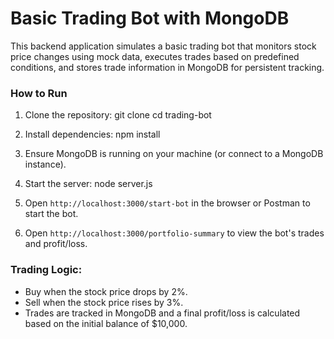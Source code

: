 # Basic Trading Bot with MongoDB

This backend application simulates a basic trading bot that monitors stock price changes using mock data, executes trades based on predefined conditions, and stores trade information in MongoDB for persistent tracking.

### How to Run

1. Clone the repository:
    git clone <repository-link>
    cd trading-bot

2. Install dependencies:
    npm install

3. Ensure MongoDB is running on your machine (or connect to a MongoDB instance).

4. Start the server:
    node server.js

5. Open `http://localhost:3000/start-bot` in the browser or Postman to start the bot.

6. Open `http://localhost:3000/portfolio-summary` to view the bot's trades and profit/loss.

### Trading Logic:
- Buy when the stock price drops by 2%.
- Sell when the stock price rises by 3%.
- Trades are tracked in MongoDB and a final profit/loss is calculated based on the initial balance of $10,000.
